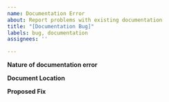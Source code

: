 ```yaml
---
name: Documentation Error
about: Report problems with existing documentation
title: "[Documentation Bug]"
labels: bug, documentation
assignees: ''

---
```


**Nature of documentation error**

<!--
* Typographical or Grammar Errors
* Vague 
* Misleading/Counter-intuitive
* Wholly Incorrect
* Missing Document (e.g., broken link-text)
-->

**Document Location**

<!-- Provide name of faulty document and location within the project -->

**Proposed Fix**
<!--
* For small fixes - like spelling or grammar errors - sketch/list erroneous content
* For one or two passage-level fixes, supply the current content to be replaced and proposed replacement - or create a pull request
* For wholesale changes, please create a pull request
-->
